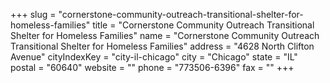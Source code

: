 +++
slug = "cornerstone-community-outreach-transitional-shelter-for-homeless-families"
title = "Cornerstone Community Outreach Transitional Shelter for Homeless Families"
name = "Cornerstone Community Outreach Transitional Shelter for Homeless Families"
address = "4628 North Clifton Avenue"
cityIndexKey = "city-il-chicago"
city = "Chicago"
state = "IL"
postal = "60640"
website = ""
phone = "773506-6396"
fax = ""
+++
